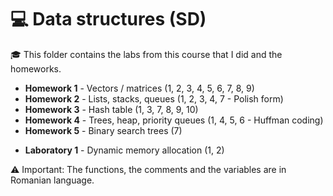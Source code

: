 # 💻 Data structures (SD) 

🎓 This folder contains the labs from this course that I did and the homeworks.

<ul>
  <li>
     <strong>Homework 1</strong> - Vectors / matrices (1, 2, 3, 4, 5, 6, 7, 8, 9)
  </li>
  <li>
     <strong>Homework 2</strong> - Lists, stacks, queues (1, 2, 3, 4, 7 - Polish form)
  </li>
  <li>
     <strong>Homework 3</strong> - Hash table (1, 3, 7, 8, 9, 10)
  </li>
  <li>
     <strong>Homework 4</strong> - Trees, heap, priority queues (1, 4, 5, 6 - Huffman coding)
  </li>
  <li>
     <strong>Homework 5</strong> - Binary search trees (7)
  </li>
</ul>

<ul>
  <li>
    <strong>Laboratory 1</strong> - Dynamic memory allocation (1, 2)
  </li>
</ul>

⚠️ Important: The functions, the comments and the variables are in Romanian language.
